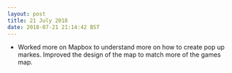 ```yaml
---
layout: post
title: 21 July 2018 
date: 2018-07-21 21:14:42 BST
---
```

+ Worked more on Mapbox to understand more on how to create pop up markes. Improved the design of the map to match more of the games map. 
